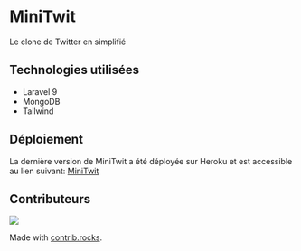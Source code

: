 # MiniTwit
Le clone de Twitter en simplifié

## Technologies utilisées
- Laravel 9
- MongoDB
- Tailwind

## Déploiement
La dernière version de MiniTwit a été déployée sur Heroku et est accessible au lien suivant: [MiniTwit](www.minitwit.social)

## Contributeurs
<a href="https://github.com/lpodev/MiniTwit/graphs/contributors">
  <img src="https://contrib.rocks/image?repo=lpodev/MiniTwit" />
</a>

Made with [contrib.rocks](https://contrib.rocks).
